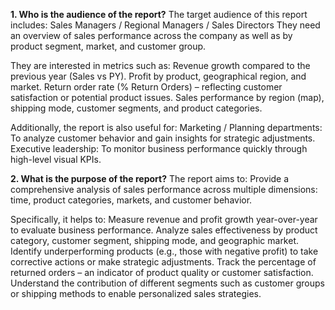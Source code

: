 **1. Who is the audience of the report?**
The target audience of this report includes: Sales Managers / Regional Managers / Sales Directors
They need an overview of sales performance across the company as well as by product segment, market, and customer group.

They are interested in metrics such as:
Revenue growth compared to the previous year (Sales vs PY).
Profit by product, geographical region, and market.
Return order rate (% Return Orders) – reflecting customer satisfaction or potential product issues.
Sales performance by region (map), shipping mode, customer segments, and product categories.

Additionally, the report is also useful for:
Marketing / Planning departments: To analyze customer behavior and gain insights for strategic adjustments.
Executive leadership: To monitor business performance quickly through high-level visual KPIs.

**2. What is the purpose of the report?**
The report aims to:
Provide a comprehensive analysis of sales performance across multiple dimensions: time, product categories, markets, and customer behavior.

Specifically, it helps to:
Measure revenue and profit growth year-over-year to evaluate business performance.
Analyze sales effectiveness by product category, customer segment, shipping mode, and geographic market.
Identify underperforming products (e.g., those with negative profit) to take corrective actions or make strategic adjustments.
Track the percentage of returned orders – an indicator of product quality or customer satisfaction.
Understand the contribution of different segments such as customer groups or shipping methods to enable personalized sales strategies.


